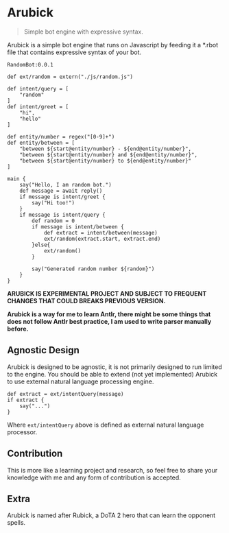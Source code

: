 # Arubick

> Simple bot engine with expressive syntax.

Arubick is a simple bot engine that runs on Javascript by feeding it a \*.rbot
file that contains expressive syntax of your bot.

```rbot
RandomBot:0.0.1

def ext/random = extern("./js/random.js")

def intent/query = [
    "random"
]
def intent/greet = [
    "hi",
    "hello"
]

def entity/number = regex("[0-9]+")
def entity/between = [
    "between ${start@entity/number} - ${end@entity/number}",
    "between ${start@entity/number} and ${end@entity/number}",
    "between ${start@entity/number} to ${end@entity/number}"
]

main {
    say("Hello, I am random bot.")
    def message = await reply()
    if message is intent/greet {
        say("Hi too!")
    }
    if message is intent/query {
        def random = 0
        if message is intent/between {
            def extract = intent/between(message)
            ext/random(extract.start, extract.end)
        }else{
            ext/random()
        }

        say("Generated random number ${random}")
    }
}
```

**ARUBICK IS EXPERIMENTAL PROJECT AND SUBJECT TO FREQUENT CHANGES THAT COULD
BREAKS PREVIOUS VERSION.**

**Arubick is a way for me to learn Antlr, there might be some things that does
not follow Antlr best practice, I am used to write parser manually before.**

## Agnostic Design

Arubick is designed to be agnostic, it is not primarily designed to run limited
to the engine. You should be able to extend (not yet implemented) Arubick to use
external natural language processing engine.

```rbot
def extract = ext/intentQuery(message)
if extract {
    say("...")
}
```

Where `ext/intentQuery` above is defined as external natural language processor.

## Contribution

This is more like a learning project and research, so feel free to share your
knowledge with me and any form of contribution is accepted.

## Extra

Arubick is named after Rubick, a DoTA 2 hero that can learn the opponent spells.
